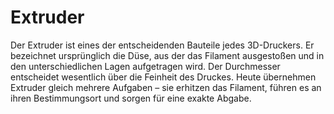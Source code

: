 # Extruder

Der Extruder ist eines der entscheidenden Bauteile jedes 3D-Druckers. Er bezeichnet ursprünglich die Düse, aus der das Filament ausgestoßen und in den unterschiedlichen Lagen aufgetragen wird. Der Durchmesser entscheidet wesentlich über die Feinheit des Druckes. Heute übernehmen Extruder gleich mehrere Aufgaben – sie erhitzen das Filament, führen es an ihren Bestimmungsort und sorgen für eine exakte Abgabe.
